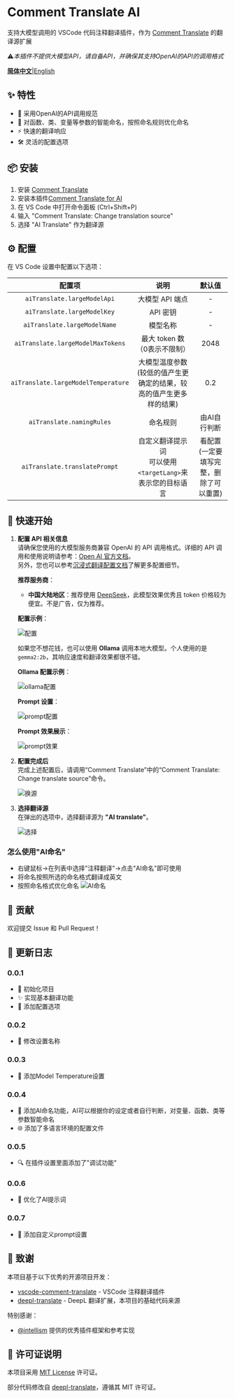 # Comment Translate AI

支持大模型调用的 VSCode 代码注释翻译插件，作为 [Comment Translate](https://marketplace.visualstudio.com/items?itemName=intellsmi.comment-translate) 的翻译源扩展

⚠️*本插件不提供大模型API，请自备API，并确保其支持OpenAI的API的调用格式*

[**简体中文**](README.md)|[English](README_en.md)

## ✨ 特性

- 🤖 采用OpenAI的API调用规范
- 🎯 对函数、类、变量等参数的智能命名，按照命名规则优化命名
- ⚡ 快速的翻译响应
- 🛠️ 灵活的配置选项

## 📦 安装

1. 安装 [Comment Translate](https://marketplace.visualstudio.com/items?itemName=intellsmi.comment-translate)
2. 安装本插件[Comment Translate for AI](https://marketplace.visualstudio.com/items?itemName=Cheng-MaoMao.ai-powered-comment-translate-extension&ssr=false#overview)
3. 在 VS Code 中打开命令面板 (Ctrl+Shift+P)
4. 输入 "Comment Translate: Change translation source"
5. 选择 "AI Translate" 作为翻译源

## ⚙️ 配置

在 VS Code 设置中配置以下选项：

|                配置项                |                                   说明                                   |    默认值    |
| :-----------------------------------: | :----------------------------------------------------------------------: | :----------: |
|     `aiTranslate.largeModelApi`     |                             大模型 API 端点                             |      -      |
|     `aiTranslate.largeModelKey`     |                                 API 密钥                                 |      -      |
|    `aiTranslate.largeModelName`    |                                 模型名称                                 |      -      |
|  `aiTranslate.largeModelMaxTokens`  |                       最大 token 数（0表示不限制）                       |     2048     |
| `aiTranslate.largeModelTemperature` | 大模型温度参数<br />(较低的值产生更确定的结果，较高的值产生更多样的结果) |     0.2     |
|      `aiTranslate.namingRules`      |                                 命名规则                                 | 由AI自行判断 |
|`aiTranslate.translatePrompt`|自定义翻译提示词<br/>可以使用`<targetLang>`来表示您的目标语言|看配置(一定要填写完整，删除了可以重置)|

## 🚀 快速开始

1. **配置 API 相关信息**  
   请确保您使用的大模型服务商兼容 OpenAI 的 API 调用格式。详细的 API 调用和使用说明请参考：[Open AI 官方文档](https://platform.openai.com/docs/api-reference/chat)。  
   另外，您也可以参考[沉浸式翻译配置文档](https://immersivetranslate.com/zh-Hans/docs/services/ai)了解更多配置细节。

   **推荐服务商**：
   - **中国大陆地区**：推荐使用 [DeepSeek](https://platform.deepseek.com/)，此模型效果优秀且 token 价格较为便宜。不是广告，仅为推荐。

   **配置示例**：
   
   ![配置](./image/setting.png)

   如果您不想花钱，也可以使用 **Ollama** 调用本地大模型。个人使用的是 `gemma2:2b`，其响应速度和翻译效果都很不错。

   **Ollama 配置示例**：
   
   ![ollama配置](./image/ollama-setting.png)

   **Prompt 设置**：
   
   ![prompt配置](./image/prompt-setting.png)

   **Prompt 效果展示**：
   
   ![prompt效果](./image/prompt-setting-show.png)

3. **配置完成后**  
   完成上述配置后，请调用“Comment Translate”中的“Comment Translate: Change translate source”命令。

   ![换源](./image/change.png)

4. **选择翻译源**  
   在弹出的选项中，选择翻译源为 **"AI translate"**。

   ![选择](./image/select.png)

### 怎么使用"AI命名"

* 右键鼠标→在列表中选择"注释翻译"→点击"AI命名"即可使用
* 将命名按照所选的命名格式翻译成英文
* 按照命名格式优化命名
  ![AI命名](./image/AI%20Naming.gif)

## 🤝 贡献

欢迎提交 Issue 和 Pull Request！

## 📝 更新日志

### 0.0.1

- 🎉 初始化项目
- ✨ 实现基本翻译功能
- 🔧 添加配置选项

### 0.0.2

- 🔧 修改设置名称

### 0.0.3

- 🔧 添加Model Temperature设置

### 0.0.4

- 🤖 添加AI命名功能，AI可以根据你的设定或者自行判断，对变量、函数、类等参数智能命名
- 🌐 添加了多语言环境的配置文件

### 0.0.5

- 🔍 在插件设置里面添加了"调试功能"

### 0.0.6

- 🤖 优化了AI提示词

### 0.0.7

- 🔧 添加自定义prompt设置

## 🙏 致谢

本项目基于以下优秀的开源项目开发：

- [vscode-comment-translate](https://github.com/intellism/vscode-comment-translate) - VSCode 注释翻译插件
- [deepl-translate](https://github.com/intellism/deepl-translate) - DeepL 翻译扩展，本项目的基础代码来源

特别感谢：

- [@intellism](https://github.com/intellism) 提供的优秀插件框架和参考实现

## 📄 许可证说明

本项目采用 [MIT License](LICENSE) 许可证。

部分代码修改自 [deepl-translate](https://github.com/intellism/deepl-translate)，遵循其 MIT 许可证。
